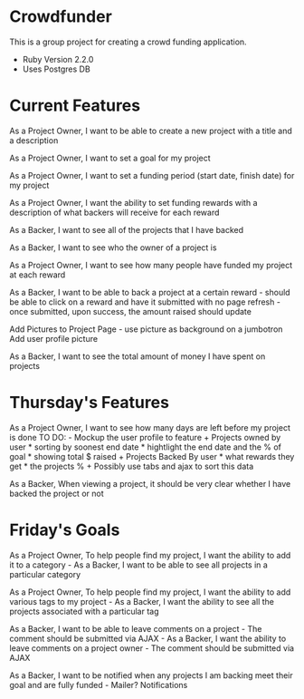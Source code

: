 # Crowdfunder

This is a group project for creating a crowd funding application.

* Ruby Version 2.2.0
* Uses Postgres DB

# Current Features
As a Project Owner, I want to be able to create a new project with a title and a description

As a Project Owner, I want to set a goal for my project

As a Project Owner, I want to set a funding period (start date, finish date) for my project

As a Project Owner, I want the ability to set funding rewards with a description of what backers will receive for each reward

As a Backer, I want to see all of the projects that I have backed

As a Backer, I want to see who the owner of a project is

As a Project Owner, I want to see how many people have funded my project at each reward

As a Backer, I want to be able to back a project at a certain reward
    - should be able to click on a reward and have it submitted with no page refresh
    -  once submitted, upon success, the amount raised should update

Add Pictures to Project Page
    - use picture as background on a jumbotron
Add user profile picture

As a Backer, I want to see the total amount of money I have spent on projects

# Thursday's Features

As a Project Owner, I want to see how many days are left before my project is done
    TO DO:
        - Mockup the user profile to feature
            + Projects owned by user
                * sorting by soonest end date
                * hightlight the end date and the % of goal
                * showing total $ raised
            + Projects Backed By user
                * what rewards they get
                * the projects %
            + Possibly use tabs and ajax to sort this data

As a Backer, When viewing a project, it should be very clear whether I have backed the project or not

# Friday's Goals

As a Project Owner, To help people find my project, I want the ability to add it to a category
    - As a Backer, I want to be able to see all projects in a particular category

As a Project Owner, To help people find my project, I want the ability to add various tags to my project
    - As a Backer, I want the ability to see all the projects associated with a particular tag

As a Backer, I want to be able to leave comments on a project
    - The comment should be submitted via AJAX
    - As a Backer, I want the ability to leave comments on a project owner
    - The comment should be submitted via AJAX

As a Backer, I want to be notified when any projects I am backing meet their goal and are fully funded
     - Mailer? Notifications


